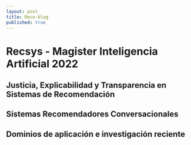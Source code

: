 ```yaml
---
layout: post
title: Reco-blog
published: true
---
```

# Recsys - Magister Inteligencia Artificial 2022

## Justicia, Explicabilidad y Transparencia en Sistemas de Recomendación

## Sistemas Recomendadores Conversacionales

## Dominios de aplicación e investigación reciente

